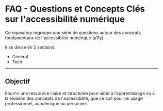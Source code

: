 # FAQ - Questions et Concepts Clés sur l'accessibilité numérique

Ce *repository* regroupe une série de questions autour des concepts fondamentaux de l'accessibilité numérique (a11y).

Il se divise en 2 sections :

- Général
- Tech

-----

## Objectif

Fournir une ressource claire et structurée pour aider à l’apprentissage ou à la révision des concepts de l'accessibilité, que ce soit pour un usage professionnel, académique ou personnel.
